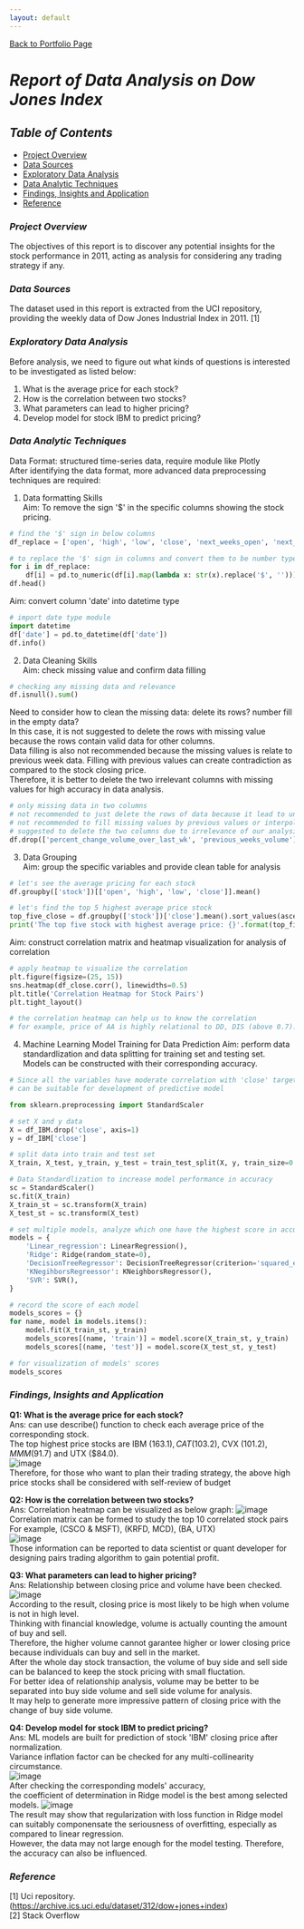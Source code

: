 ```yaml
---
layout: default
---
```

[Back to Portfolio Page](./)

# *Report of Data Analysis on Dow Jones Index*

## *Table of Contents*
- [Project Overview](#project-overview)
- [Data Sources](#data-sources)
- [Exploratory Data Analysis](#exploratory-data-analysis)
- [Data Analytic Techniques](#data-analytic-techniques)
- [Findings, Insights and Application](#findings-insights-and-application)
- [Reference](#reference)

### *Project Overview*
The objectives of this report is to discover any potential insights for the stock performance in 2011, acting as analysis for considering any trading strategy if any. 

### *Data Sources*
The dataset used in this report is extracted from the UCI repository, providing the weekly data of Dow Jones Industrial Index in 2011. [1]

### *Exploratory Data Analysis*
Before analysis, we need to figure out what kinds of questions is interested to be investigated as listed below:
1. What is the average price for each stock?
2. How is the correlation between two stocks?
3. What parameters can lead to higher pricing?
4. Develop model for stock IBM to predict pricing?

### *Data Analytic Techniques*
Data Format: structured time-series data, require module like Plotly <br/>
After identifying the data format, more advanced data preprocessing techniques are required:
1. Data formatting Skills <br/>
Aim: To remove the sign '$' in the specific columns showing the stock pricing. <br/>
```python
# find the '$' sign in below columns
df_replace = ['open', 'high', 'low', 'close', 'next_weeks_open', 'next_weeks_close']

# to replace the '$' sign in columns and convert them to be number type
for i in df_replace:
    df[i] = pd.to_numeric(df[i].map(lambda x: str(x).replace('$', '')))
df.head()
```
Aim: convert column 'date' into datetime type <br/>
```python
# import date type module
import datetime
df['date'] = pd.to_datetime(df['date'])
df.info()
```
2. Data Cleaning Skills <br/>
Aim: check missing value and confirm data filling <br/>
```python
# checking any missing data and relevance
df.isnull().sum()
```
Need to consider how to clean the missing data: delete its rows? number fill in the empty data? <br/>
In this case, it is not suggested to delete the rows with missing value because the rows contain valid data for other columns. <br/>
Data filling is also not recommended because the missing values is relate to previous week data. Filling with previous values can create contradiction as compared to the stock closing price. <br/>
Therefore, it is better to delete the two irrelevant columns with missing values for high accuracy in data analysis. <br/>
```python
# only missing data in two columns
# not recommended to just delete the rows of data because it lead to unaccurate analysis for other columns
# not recommended to fill missing values by previous values or interpolation because not make sense for the values compared to last weeks
# suggested to delete the two columns due to irrelevance of our analysis
df.drop(['percent_change_volume_over_last_wk', 'previous_weeks_volume'], axis=1, inplace=True)
```
3. Data Grouping <br/>
Aim: group the specific variables and provide clean table for analysis <br/>
```python
# let's see the average pricing for each stock 
df.groupby(['stock'])[['open', 'high', 'low', 'close']].mean()

# let's find the top 5 highest average price stock
top_five_close = df.groupby(['stock'])['close'].mean().sort_values(ascending=False)[0:5]
print('The top five stock with highest average price: {}'.format(top_five_close))
```
Aim: construct correlation matrix and heatmap visualization for analysis of correlation <br/>
```python
# apply heatmap to visualize the correlation
plt.figure(figsize=(25, 15))
sns.heatmap(df_close.corr(), linewidths=0.5)
plt.title('Correlation Heatmap for Stock Pairs')
plt.tight_layout()

# the correlation heatmap can help us to know the correlation
# for example, price of AA is highly relational to DD, DIS (above 0.7).
```
4. Machine Learning Model Training for Data Prediction
Aim: perform data standardlization and data splitting for training set and testing set. Models can be constructed with their corresponding accuracy. <br/>
```python
# Since all the variables have moderate correlation with 'close' target
# can be suitable for development of predictive model

from sklearn.preprocessing import StandardScaler

# set X and y data
X = df_IBM.drop('close', axis=1)
y = df_IBM['close']

# split data into train and test set
X_train, X_test, y_train, y_test = train_test_split(X, y, train_size=0.6, random_state=0)

# Data Standardlization to increase model performance in accuracy
sc = StandardScaler()
sc.fit(X_train)
X_train_st = sc.transform(X_train)
X_test_st = sc.transform(X_test)

# set multiple models, analyze which one have the highest score in accuracy
models = {
    'Linear_regression': LinearRegression(),
    'Ridge': Ridge(random_state=0),
    'DecisionTreeRegressor': DecisionTreeRegressor(criterion='squared_error', max_depth=5, random_state=0),
    'KNegihborsRegreessor': KNeighborsRegressor(),
    'SVR': SVR(),
}

# record the score of each model
models_scores = {}
for name, model in models.items():
    model.fit(X_train_st, y_train)
    models_scores[(name, 'train')] = model.score(X_train_st, y_train)
    models_scores[(name, 'test')] = model.score(X_test_st, y_test)

# for visualization of models' scores
models_scores
```
### *Findings, Insights and Application* 
**Q1: What is the average price for each stock?** <br/>
Ans: can use describe() function to check each average price of the corresponding stock. <br/>
The top highest price stocks are IBM ($163.1), CAT ($103.2), CVX ($101.2), MMM ($91.7) and UTX ($84.0). <br/>
![image](https://github.com/Andychan123456/Andy_Portfolio/assets/156527746/7fcd72c9-0907-425e-bb6d-0c1767329bce) <br/>
Therefore, for those who want to plan their trading strategy, the above high price stocks shall be considered with self-review of budget <br/>

**Q2: How is the correlation between two stocks?** <br/>
Ans: 
Correlation heatmap can be visualized as below graph:
![image](https://github.com/Andychan123456/Andy_Portfolio/assets/156527746/c34a156f-680e-49c8-966a-5498eb8e6ebb) <br/>
Correlation matrix can be formed to study the top 10 correlated stock pairs <br/>
For example, (CSCO & MSFT), (KRFD, MCD), (BA, UTX) <br/>
![image](https://github.com/Andychan123456/Andy_Portfolio/assets/156527746/42769fc4-16e3-4248-87aa-4c07c3a0d813) <br/>
Those information can be reported to data scientist or quant developer for designing pairs trading algorithm to gain potential profit.

**Q3: What parameters can lead to higher pricing?** <br/>
Ans: 
Relationship between closing price and volume have been checked. <br/>
![image](https://github.com/Andychan123456/Andy_Portfolio/assets/156527746/aca8e694-520f-4ad1-998f-bf986c57c30c) <br/>
According to the result, closing price is most likely to be high when volume is not in high level. <br/>
Thinking with financial knowledge, volume is actually counting the amount of buy and sell. <br/>
Therefore, the higher volume cannot garantee higher or lower closing price because individuals can buy and sell in the market.<br/>
After the whole day stock transaction, the volume of buy side and sell side can be balanced to keep the stock pricing with small fluctation. <br/>
For better idea of relationship analysis, volume may be better to be separated into buy side volume and sell side volume for analysis. <br/>
It may help to generate more impressive pattern of closing price with the change of buy side volume.

**Q4: Develop model for stock IBM to predict pricing?** <br/>
Ans: ML models are built for prediction of stock 'IBM' closing price after normalization. <br/>
Variance inflation factor can be checked for any multi-collinearity circumstance. <br/>
![image](https://github.com/Andychan123456/Andy_Portfolio/assets/156527746/ecbcf607-6148-4159-beef-983831a2921e) <br/>
After checking the corresponding models' accuracy, <br/> 
the coefficient of determination in Ridge model is the best among selected models.
![image](https://github.com/Andychan123456/Andy_Portfolio/assets/156527746/3a206906-4c5e-473b-b7f7-e57a7097b84f) <br/>
The result may show that regularization with loss function in Ridge model can suitably componensate the seriousness of overfitting, especially as compared to linear regression. <br/>
However, the data may not large enough for the model testing. Therefore, the accuracy can also be influenced.

### *Reference*
[1] Uci repository. (https://archive.ics.uci.edu/dataset/312/dow+jones+index) <br/>
[2] Stack Overflow
